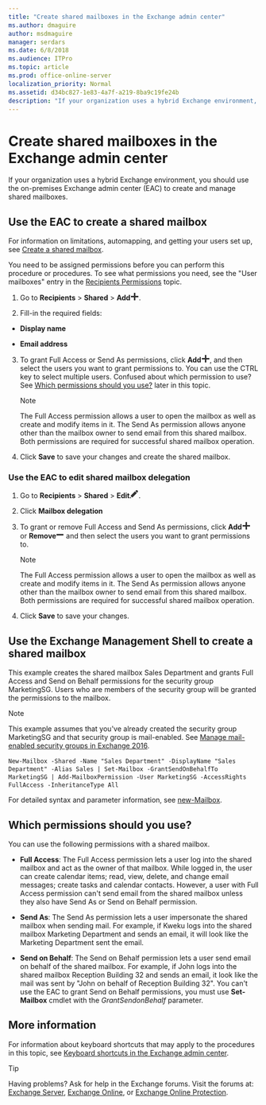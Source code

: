 ```yaml
---
title: "Create shared mailboxes in the Exchange admin center"
ms.author: dmaguire
author: msdmaguire
manager: serdars
ms.date: 6/8/2018
ms.audience: ITPro
ms.topic: article
ms.prod: office-online-server
localization_priority: Normal
ms.assetid: d34bc827-1e83-4a7f-a219-8ba9c19fe24b
description: "If your organization uses a hybrid Exchange environment, you should use the on-premises Exchange admin center (EAC) to create and manage shared mailboxes."
---
```


# Create shared mailboxes in the Exchange admin center

If your organization uses a hybrid Exchange environment, you should use the on-premises Exchange admin center (EAC) to create and manage shared mailboxes.
  
## Use the EAC to create a shared mailbox

For information on limitations, automapping, and getting your users set up, see [Create a shared mailbox](https://support.office.com/article/871a246d-3acd-4bba-948e-5de8be0544c9).
  
You need to be assigned permissions before you can perform this procedure or procedures. To see what permissions you need, see the "User mailboxes" entry in the [Recipients Permissions](../../permissions/feature-permissions/recipient-permissions.md) topic. 
  
1. Go to **Recipients** \> **Shared** \> **Add**![Add icon](../../media/ITPro_EAC_AddIcon.png).
    
2. Fill-in the required fields:
    
  - **Display name**
    
  - **Email address**
    
3. To grant Full Access or Send As permissions, click **Add**![Add icon](../../media/ITPro_EAC_AddIcon.png), and then select the users you want to grant permissions to. You can use the CTRL key to select multiple users. Confused about which permission to use? See [Which permissions should you use?](create-shared-mailboxes.md#TypesOfPerms) later in this topic. 
    
    > [!NOTE]
    > The Full Access permission allows a user to open the mailbox as well as create and modify items in it. The Send As permission allows anyone other than the mailbox owner to send email from this shared mailbox. Both permissions are required for successful shared mailbox operation. 
  
4. Click **Save** to save your changes and create the shared mailbox. 
    
### Use the EAC to edit shared mailbox delegation

1. Go to **Recipients** \> **Shared** \> **Edit**![Edit icon](../../media/ITPro_EAC_EditIcon.png).
    
2. Click **Mailbox delegation**
    
3. To grant or remove Full Access and Send As permissions, click **Add**![Add icon](../../media/ITPro_EAC_AddIcon.png) or **Remove**![Remove icon](../../media/ITPro_EAC_RemoveIcon.png) and then select the users you want to grant permissions to. 
    
    > [!NOTE]
    > The Full Access permission allows a user to open the mailbox as well as create and modify items in it. The Send As permission allows anyone other than the mailbox owner to send email from this shared mailbox. Both permissions are required for successful shared mailbox operation. 
  
4. Click **Save** to save your changes. 
    
## Use the Exchange Management Shell to create a shared mailbox

This example creates the shared mailbox Sales Department and grants Full Access and Send on Behalf permissions for the security group MarketingSG. Users who are members of the security group will be granted the permissions to the mailbox.
  
> [!NOTE]
> This example assumes that you've already created the security group MarketingSG and that security group is mail-enabled. See [Manage mail-enabled security groups in Exchange 2016](../../recipients/mail-enabled-security-groups.md). 
  
```
New-Mailbox -Shared -Name "Sales Department" -DisplayName "Sales Department" -Alias Sales | Set-Mailbox -GrantSendOnBehalfTo MarketingSG | Add-MailboxPermission -User MarketingSG -AccessRights FullAccess -InheritanceType All
```

For detailed syntax and parameter information, see [new-Mailbox](http://technet.microsoft.com/library/42dbb25a-0b23-4775-ae15-7af62c089565.aspx).
  
## Which permissions should you use?
<a name="TypesOfPerms"> </a>

You can use the following permissions with a shared mailbox.
  
- **Full Access**: The Full Access permission lets a user log into the shared mailbox and act as the owner of that mailbox. While logged in, the user can create calendar items; read, view, delete, and change email messages; create tasks and calendar contacts. However, a user with Full Access permission can't send email from the shared mailbox unless they also have Send As or Send on Behalf permission.
    
- **Send As**: The Send As permission lets a user impersonate the shared mailbox when sending mail. For example, if Kweku logs into the shared mailbox Marketing Department and sends an email, it will look like the Marketing Department sent the email.
    
- **Send on Behalf**: The Send on Behalf permission lets a user send email on behalf of the shared mailbox. For example, if John logs into the shared mailbox Reception Building 32 and sends an email, it look like the mail was sent by "John on behalf of Reception Building 32". You can't use the EAC to grant Send on Behalf permissions, you must use **Set-Mailbox** cmdlet with the  _GrantSendonBehalf_ parameter. 
    
## More information
<a name="TypesOfPerms"> </a>

For information about keyboard shortcuts that may apply to the procedures in this topic, see [Keyboard shortcuts in the Exchange admin center](../../about-documentation/eac-keyboard-shortcuts.md).
  
> [!TIP]
> Having problems? Ask for help in the Exchange forums. Visit the forums at: [Exchange Server](https://go.microsoft.com/fwlink/p/?linkId=60612), [Exchange Online](https://go.microsoft.com/fwlink/p/?linkId=267542), or [Exchange Online Protection](https://go.microsoft.com/fwlink/p/?linkId=285351). 
  

